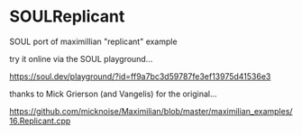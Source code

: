 # SOULReplicant

SOUL port of maximillian "replicant" example

try it online via the SOUL playground... 

https://soul.dev/playground/?id=ff9a7bc3d59787fe3ef13975d41536e3

thanks to Mick Grierson (and Vangelis) for the original...  

https://github.com/micknoise/Maximilian/blob/master/maximilian_examples/16.Replicant.cpp
